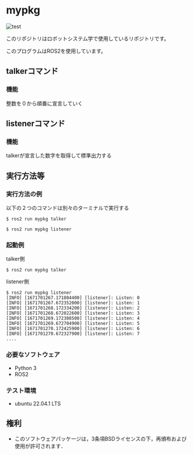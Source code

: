 # mypkg

![test](https://github.com/ahaya8810/mypkg/actions/workflows/test.yml/badge.svg)

このリポジトリはロボットシステム学で使用しているリポジトリです。

このプログラムはROS2を使用しています。

## talkerコマンド

### 機能

整数を０から順番に宣言していく

## listenerコマンド

### 機能

talkerが宣言した数字を取得して標準出力する

## 実行方法等

### 実行方法の例

以下の２つのコマンドは別々のターミナルで実行する

```
$ ros2 run mypkg talker
```
```
$ ros2 run mypkg listener
```
### 起動例
talker側
```
$ ros2 run mypkg talker
```
listener側
```
$ ros2 run mypkg listener
[INFO] [1671701267.171804400] [listener]: Listen: 0
[INFO] [1671701267.672352000] [listener]: Listen: 1
[INFO] [1671701268.172334200] [listener]: Listen: 2
[INFO] [1671701268.672022600] [listener]: Listen: 3
[INFO] [1671701269.172308500] [listener]: Listen: 4
[INFO] [1671701269.672704900] [listener]: Listen: 5
[INFO] [1671701270.172425900] [listener]: Listen: 6
[INFO] [1671701270.672327900] [listener]: Listen: 7
....
```
### 必要なソフトウェア
* Python 3
* ROS2
### テスト環境
* ubuntu 22.04.1 LTS
## 権利
* このソフトウェアパッケージは，3条項BSDライセンスの下，再頒布および使用が許可されます．
